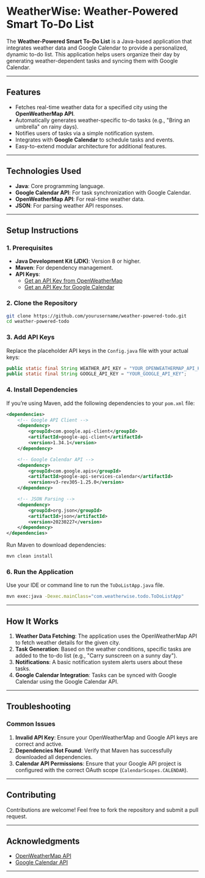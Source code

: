 # **WeatherWise: Weather-Powered Smart To-Do List**

The **Weather-Powered Smart To-Do List** is a Java-based application that integrates weather data and Google Calendar to provide a personalized, dynamic to-do list. This application helps users organize their day by generating weather-dependent tasks and syncing them with Google Calendar.

---

## **Features**

- Fetches real-time weather data for a specified city using the **OpenWeatherMap API**.
- Automatically generates weather-specific to-do tasks (e.g., "Bring an umbrella" on rainy days).
- Notifies users of tasks via a simple notification system.
- Integrates with **Google Calendar** to schedule tasks and events.
- Easy-to-extend modular architecture for additional features.

---

## **Technologies Used**

- **Java**: Core programming language.
- **Google Calendar API**: For task synchronization with Google Calendar.
- **OpenWeatherMap API**: For real-time weather data.
- **JSON**: For parsing weather API responses.

---

## **Setup Instructions**

### **1. Prerequisites**
- **Java Development Kit (JDK)**: Version 8 or higher.
- **Maven**: For dependency management.
- **API Keys**:
  - [Get an API Key from OpenWeatherMap](https://home.openweathermap.org/api_keys)
  - [Get an API Key for Google Calendar](https://console.cloud.google.com/apis/)

### **2. Clone the Repository**
```bash
git clone https://github.com/yourusername/weather-powered-todo.git
cd weather-powered-todo
```

### **3. Add API Keys**
Replace the placeholder API keys in the `Config.java` file with your actual keys:
```java
public static final String WEATHER_API_KEY = "YOUR_OPENWEATHERMAP_API_KEY";  
public static final String GOOGLE_API_KEY = "YOUR_GOOGLE_API_KEY";
```

### **4. Install Dependencies**
If you’re using Maven, add the following dependencies to your `pom.xml` file:

```xml
<dependencies>
    <!-- Google API Client -->
    <dependency>
        <groupId>com.google.api-client</groupId>
        <artifactId>google-api-client</artifactId>
        <version>1.34.1</version>
    </dependency>

    <!-- Google Calendar API -->
    <dependency>
        <groupId>com.google.apis</groupId>
        <artifactId>google-api-services-calendar</artifactId>
        <version>v3-rev305-1.25.0</version>
    </dependency>

    <!-- JSON Parsing -->
    <dependency>
        <groupId>org.json</groupId>
        <artifactId>json</artifactId>
        <version>20230227</version>
    </dependency>
</dependencies>
```

Run Maven to download dependencies:
```bash
mvn clean install
```

### **6. Run the Application**
Use your IDE or command line to run the `ToDoListApp.java` file.

```bash
mvn exec:java -Dexec.mainClass="com.weatherwise.todo.ToDoListApp"
```

---

## **How It Works**

1. **Weather Data Fetching**: The application uses the OpenWeatherMap API to fetch weather details for the given city.
2. **Task Generation**: Based on the weather conditions, specific tasks are added to the to-do list (e.g., "Carry sunscreen on a sunny day").
3. **Notifications**: A basic notification system alerts users about these tasks.
4. **Google Calendar Integration**: Tasks can be synced with Google Calendar using the Google Calendar API.

---

## **Troubleshooting**

### **Common Issues**
1. **Invalid API Key**: Ensure your OpenWeatherMap and Google API keys are correct and active.
2. **Dependencies Not Found**: Verify that Maven has successfully downloaded all dependencies.
3. **Calendar API Permissions**: Ensure that your Google API project is configured with the correct OAuth scope (`CalendarScopes.CALENDAR`).

---

## **Contributing**

Contributions are welcome! Feel free to fork the repository and submit a pull request.

---

## **Acknowledgments**

- [OpenWeatherMap API](https://openweathermap.org/)
- [Google Calendar API](https://developers.google.com/calendar)

---
